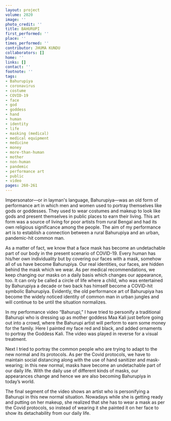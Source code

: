 ```yaml
---
layout: project
volume: 2020
image: ''
photo_credit: ''
title: BAHURUPI
first_performed: ''
place: ''
times_performed: ''
contributor: JHUMA KUNDU
collaborators: []
home: ''
links: []
contact: ''
footnote: ''
tags:
- Bahurupiya
- coronavirus
- costume
- COVID-19
- face
- god
- goddess
- hand
- human
- identity
- life
- masking (medical)
- medical equipment
- medicine
- money
- more-than-human
- mother
- non-human
- pandemic
- performance art
- public
- video
pages: 260-261
---
```


Impersonator—or in layman's language, Bahurupiya—was an old form of performance art in which men and women used to portray themselves like gods or goddesses. They used to wear costumes and makeup to look like gods and present themselves in public places to earn their living. This art form was a source of living for poor artists from rural Bengal and had its own religious significance among the people. The aim of my performance art is to establish a connection between a rural Bahurupiya and an urban, pandemic-hit common man.

As a matter of fact, we know that a face mask has become an undetachable part of our body in the present scenario of COVID-19. Every human has his/her own individuality but by covering our faces with a mask, somehow all of us have become Bahurupiya. Our real identities, our faces, are hidden behind the mask which we wear. As per medical recommendations, we keep changing our masks on a daily basis which changes our appearance, too. It can only be called a circle of life where a child, who was entertained by Bahurupiya a decade or two back has himself become a COVID-hit symbolic Bahurupiya. Evidently, the old performance art of Bahurupiya has become the widely noticed identity of common man in urban jungles and will continue to be until the situation normalizes.

In my performance video “Bahurupi,” I have tried to personify a traditional Bahurupi who is dressing up as mother goddess Maa Kali just before going out into a crowd, where the Bahurupi artist will perform to earn some money for the family. Here I painted my face red and black, and added ornaments to portray the Goddess Kali. The video was played in reverse for a visual treatment.  

Next I tried to portray the common people who are trying to adapt to the new normal and its protocols. As per the Covid protocols, we have to maintain social distancing along with the use of hand sanitizer and mask-wearing; in this new normal, masks have become an undetachable part of our daily life. With the daily use of different kinds of masks, our appearances change and hence we are also becoming Bahurupiya in today’s world.

The final segment of the video shows an artist who is personifying a Bahurupi in this new normal situation. Nowadays while she is getting ready and putting on her makeup, she realized that she has to wear a mask as per the Covid protocols, so instead of wearing it she painted it on her face to show its detachability from our daily life.